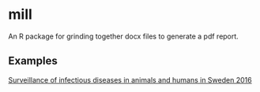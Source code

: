 # mill
An R package for grinding together docx files to generate a pdf report.

## Examples

[Surveillance of infectious diseases in animals and humans in Sweden 2016](http://www.sva.se/globalassets/redesign2011/pdf/om_sva/publikationer/surveillance-2016-w.pdf)
